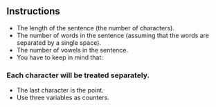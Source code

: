 ## Instructions

- The length of the sentence (the number of characters).
- The number of words in the sentence (assuming that the words are separated by a single space).
- The number of vowels in the sentence.
- You have to keep in mind that: 

### Each character will be treated separately.
- The last character is the point.
- Use three variables as counters.
